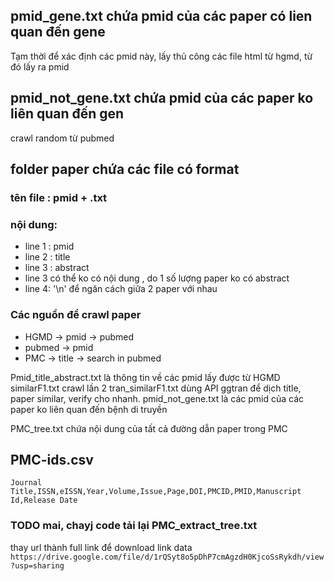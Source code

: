## pmid_gene.txt chứa pmid của các paper có lien quan đến gene
Tạm thời để xác định các pmid này, lấy thủ công các file html từ hgmd, từ đó lấy ra pmid
## pmid_not_gene.txt chứa pmid của các paper ko liên quan đến gen
crawl random từ pubmed
## folder paper chứa các file có format

### tên file : pmid + .txt

### nội dung:

- line 1 : pmid
- line 2 : title
- line 3 : abstract
- line 3 có thể ko có nội dung , do 1 số lượng paper ko có abstract
- line 4: '\n' để ngăn cách giữa 2 paper với nhau

### Các nguồn để crawl paper
- HGMD -> pmid -> pubmed
- pubmed -> pmid
- PMC -> title -> search in pubmed



Pmid_title_abstract.txt là thông tin về các pmid lấy được từ HGMD
similarF1.txt           crawl lần 2
tran_similarF1.txt      dùng API ggtran để dịch title, paper similar, verify cho nhanh.
pmid_not_gene.txt là các pmid của các paper ko liên quan đến bệnh di truyền

PMC_tree.txt chứa nội dung của tất cả đường dẫn paper trong PMC

## PMC-ids.csv  
`Journal Title,ISSN,eISSN,Year,Volume,Issue,Page,DOI,PMCID,PMID,Manuscript Id,Release Date`


### TODO mai, chayj code tải lại PMC_extract_tree.txt
thay url thành full link để download
link data
`https://drive.google.com/file/d/1rQSyt8o5pDhP7cmAgzdH0KjcoSsRykdh/view?usp=sharing`